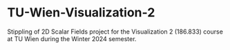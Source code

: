 # TU-Wien-Visualization-2
Stippling of 2D Scalar Fields project for the Visualization 2 (186.833) course at TU Wien during the Winter 2024 semester.

